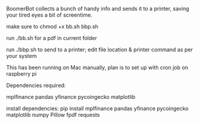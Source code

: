 BoomerBot collects a bunch of handy info and sends it to a printer, saving your tired eyes a bit of screentime. 

make sure to chmod +x bb.sh bbp.sh

run ./bb.sh for a pdf in current folder

run ./bbp.sh to send to a printer; edit file location & printer command as per your system

This has been running on Mac manually, plan is to set up with cron job on raspberry pi

Dependencies required:

mplfinance 
pandas
yfinance
pycoingecko
matplotlib

install dependencies: pip install mplfinance pandas yfinance pycoingecko matplotlib numpy Pillow fpdf requests
